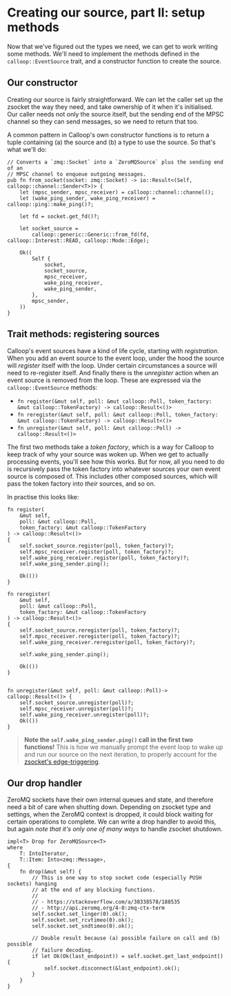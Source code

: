 # Creating our source, part II: setup methods

Now that we've figured out the types we need, we can get to work writing some methods. We'll need to implement the methods defined in the `calloop::EventSource` trait, and a constructor function to create the source.

## Our constructor

Creating our source is fairly straightforward. We can let the caller set up the zsocket the way they need, and take ownership of it when it's initialised. Our caller needs not only the source itself, but the sending end of the MPSC channel so they can send messages, so we need to return that too.

A common pattern in Calloop's own constructor functions is to return a tuple containing (a) the source and (b) a type to use the source. So that's what we'll do:

```rust,noplayground
// Converts a `zmq::Socket` into a `ZeroMQSource` plus the sending end of an
// MPSC channel to enqueue outgoing messages.
pub fn from_socket(socket: zmq::Socket) -> io::Result<(Self, calloop::channel::Sender<T>)> {
    let (mpsc_sender, mpsc_receiver) = calloop::channel::channel();
    let (wake_ping_sender, wake_ping_receiver) = calloop::ping::make_ping()?;

    let fd = socket.get_fd()?;

    let socket_source =
        calloop::generic::Generic::from_fd(fd, calloop::Interest::READ, calloop::Mode::Edge);

    Ok((
        Self {
            socket,
            socket_source,
            mpsc_receiver,
            wake_ping_receiver,
            wake_ping_sender,
        },
        mpsc_sender,
    ))
}
```


## Trait methods: registering sources

Calloop's event sources have a kind of life cycle, starting with *registration*. When you add an event source to the event loop, under the hood the source will *register* itself with the loop. Under certain circumstances a source will need to re-register itself. And finally there is the *unregister* action when an event source is removed from the loop. These are expressed via the `calloop::EventSource` methods:

- `fn register(&mut self, poll: &mut calloop::Poll, token_factory: &mut calloop::TokenFactory) -> calloop::Result<()>`
- `fn reregister(&mut self, poll: &mut calloop::Poll, token_factory: &mut calloop::TokenFactory) -> calloop::Result<()>`
- `fn unregister(&mut self, poll: &mut calloop::Poll) -> calloop::Result<()>`

The first two methods take a *token factory*, which is a way for Calloop to keep track of why your source was woken up. When we get to actually processing events, you'll see how this works. But for now, all you need to do is recursively pass the token factory into whatever sources your own event source is composed of. This includes other composed sources, which will pass the token factory into *their* sources, and so on.

In practise this looks like:

```rust,noplayground
fn register(
    &mut self,
    poll: &mut calloop::Poll,
    token_factory: &mut calloop::TokenFactory
) -> calloop::Result<()>
{
    self.socket_source.register(poll, token_factory)?;
    self.mpsc_receiver.register(poll, token_factory)?;
    self.wake_ping_receiver.register(poll, token_factory)?;
    self.wake_ping_sender.ping();

    Ok(())
}

fn reregister(
    &mut self,
    poll: &mut calloop::Poll,
    token_factory: &mut calloop::TokenFactory
) -> calloop::Result<()>
{
    self.socket_source.reregister(poll, token_factory)?;
    self.mpsc_receiver.reregister(poll, token_factory)?;
    self.wake_ping_receiver.reregister(poll, token_factory)?;

    self.wake_ping_sender.ping();

    Ok(())
}


fn unregister(&mut self, poll: &mut calloop::Poll)-> calloop::Result<()> {
    self.socket_source.unregister(poll)?;
    self.mpsc_receiver.unregister(poll)?;
    self.wake_ping_receiver.unregister(poll)?;
    Ok(())
}
```

> **Note the `self.wake_ping_sender.ping()` call in the first two functions!** This is how we manually prompt the event loop to wake up and run our source on the next iteration, to properly account for the [zsocket's edge-triggering](ch03-01-composition.md#the-wakeup-call).

## Our drop handler

ZeroMQ sockets have their own internal queues and state, and therefore need a bit of care when shutting down. Depending on zsocket type and settings, when the ZeroMQ context is dropped, it could block waiting for certain operations to complete. We can write a drop handler to avoid this, but again *note that it's only one of many ways* to handle zsocket shutdown.

```rust,noplayground
impl<T> Drop for ZeroMQSource<T>
where
    T: IntoIterator,
    T::Item: Into<zmq::Message>,
{
    fn drop(&mut self) {
        // This is one way to stop socket code (especially PUSH sockets) hanging
        // at the end of any blocking functions.
        //
        // - https://stackoverflow.com/a/38338578/188535
        // - http://api.zeromq.org/4-0:zmq-ctx-term
        self.socket.set_linger(0).ok();
        self.socket.set_rcvtimeo(0).ok();
        self.socket.set_sndtimeo(0).ok();

        // Double result because (a) possible failure on call and (b) possible
        // failure decoding.
        if let Ok(Ok(last_endpoint)) = self.socket.get_last_endpoint() {
            self.socket.disconnect(&last_endpoint).ok();
        }
    }
}
```
